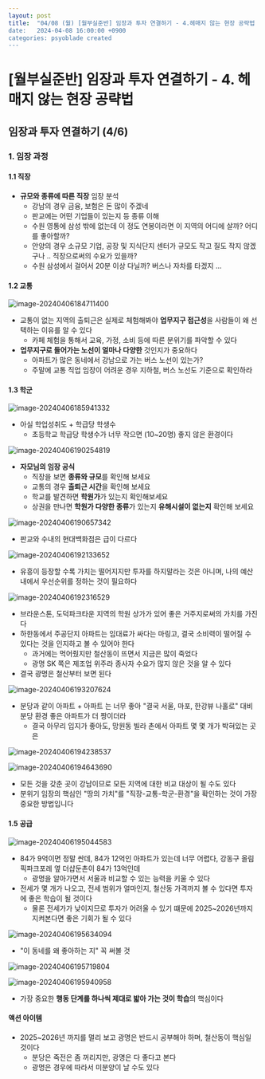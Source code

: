 ```yaml
---
layout: post
title:  "04/08 (월) [월부실준반] 임장과 투자 연결하기 - 4.헤매지 않는 현장 공략법
date:   2024-04-08 16:00:00 +0900
categories: psyoblade created
---
```


# [월부실준반] 임장과 투자 연결하기 - 4. 헤매지 않는 현장 공략법

## 임장과 투자 연결하기 (4/6)

### 1. 임장 과정

#### 1.1 직장

* **규모와 종류에 따른 직장** 임장 분석
  * 강남의 경우 금융, 보험은 돈 많이 주겠네
  * 판교에는 어떤 기업들이 있는지 등 종류 이해
  * 수원 영통에 삼성 밖에 없는데 이 정도 연봉이라면 이 지역의 어디에 살까? 어디를 좋아할까?
  * 안양의 경우 소규모 기업, 공장 및 지식단지 센터가 규모도 작고 질도 작지 않겠구나 .. 직장으로써의 수요가 있을까?
  * 수원 삼성에서 걸어서 20분 이상 다닐까? 버스나 자차를 타겠지 ...

#### 1.2 교통

![image-20240406184711400](/private/images/2024-04-08-siljun-day4/image-20240406184711400.png)

* 교통이 없는 지역의 출퇴근은 실제로 체험해봐야 **업무지구 접근성**을 사람들이 왜 선택하는 이유를 알 수 있다
  * 카페 체험을 통해서 교육, 가정, 소비 등에 따른 분위기를 파악할 수 있다
* **업무지구로 들어가는 노선이 얼마나 다양한** 것인지가 중요하다
  * 아파트가 많은 동네에서 강남으로 가는 버스 노선이 있는가?
  * 주말에 교통 직업 임장이 어려운 경우 지하철, 버스 노선도 기준으로 확인하라

#### 1.3 학군

![image-20240406185941332](/private/images/2024-04-08-siljun-day4/image-20240406185941332.png)

* 아실 학업성취도 + 학급당 학생수
  * 초등학교 학급당 학생수가 너무 작으면 (10~20명) 좋지 않은 환경이다

![image-20240406190254819](/private/images/2024-04-08-siljun-day4/image-20240406190254819.png)

* **자모님의 임장 공식**
  * 직장을 보면 **종류와 규모**를 확인해 보세요
  * 교통의 경우 **출퇴근 시간**을 확인해 보세요
  * 학교를 발견하면 **학원가**가 있는지 확인해보세요
  * 상권을 만나면 **학원가 다양한 종류**가 있는지 **유해시설이 없는지** 확인해 보세요

![image-20240406190657342](/private/images/2024-04-08-siljun-day4/image-20240406190657342.png)

* 판교와 수내의 현대백화점은 급이 다르다

![image-20240406192133652](/private/images/2024-04-08-siljun-day4/image-20240406192133652.png)

* 유흥이 등장할 수록 가치는 떨어지지만 투자를 하지말라는 것은 아니며, 나의 예산 내에서 우선순위를 정하는 것이 필요하다

![image-20240406192316529](/private/images/2024-04-08-siljun-day4/image-20240406192316529.png)

* 브라운스톤, 도덕파크타운 지역의 학원 상가가 있어 좋은 거주지로써의 가치를 가진다
* 하한동에서 주공단지 아파트는 임대료가 싸다는 마링고, 결국 소비력이 떨어질 수 있다는 것을 인지하고 볼 수 있어야 한다
  * 과거에는 먹어줬지만 철산동이 뜨면서 지금은 많이 죽었다
  * 광명 SK 쪽은 제조업 위주라 종사자 수요가 많지 않은 것을 알 수 있다
* 결국 광명은 철산부터 보면 된다

![image-20240406193207624](/private/images/2024-04-08-siljun-day4/image-20240406193207624.png)

* 분당과 같이 아파트 + 아파트 는 너무 좋아 "결국 서울, 마포, 한강뷰 나홀로" 대비 분당 환경 좋은 아파트가 더 짱이더라
  * 결국 아무리 입지가 좋아도, 망원동 빌라 촌에서 아파트 몇 몇 개가 박혀있는 곳은 

![image-20240406194238537](/private/images/2024-04-08-siljun-day4/image-20240406194238537.png)

![image-20240406194643690](/private/images/2024-04-08-siljun-day4/image-20240406194643690.png)

* 모든 것을 갖춘 곳이 강남이므로 모든 지역에 대한 비교 대상이 될 수도 있다
* 분위기 임장의 핵심인 "땅의 가치"를 "직장-교통-학군-환경"을 확인하는 것이 가장 중요한 방법입니다

#### 1.5 공급

![image-20240406195044583](/private/images/2024-04-08-siljun-day4/image-20240406195044583.png)

* 84가 9억이면 정말 싼데, 84가 12억인 아파트가 있는데 너무 어렵다, 강동구 올림픽파크포레 옆 더샵둔촌이 84가 13억인데
  * 광명을 알아가면서 서울과 비교할 수 있는 능력을 키울 수 있다
* 전세가 몇 개가 나오고, 전세 범위가 얼마인지, 철산동 가격까지 볼 수 있다면 투자에 좋은 학습이 될 것이다
  * 물론 전세가가 낮이지므로 투자가 어려울 수 있기 떄문에 2025~2026년까지 지켜본다면 좋은 기회가 될 수 있다

![image-20240406195634094](/private/images/2024-04-08-siljun-day4/image-20240406195634094.png)

* "이 동네를 왜 좋아하는 지" 꼭 써볼 것

![image-20240406195719804](/private/images/2024-04-08-siljun-day4/image-20240406195719804.png)

![image-20240406195940958](/private/images/2024-04-08-siljun-day4/image-20240406195940958.png)

* 가장 중요한 **행동 단계를 하나씩 제대로 밟아 가는 것이 학습**의 핵심이다



#### 액션 아이템

* 2025~2026년 까지를 멀리 보고 광명은 반드시 공부해야 하며, 철산동이 핵심일 것이다
  * 분당은 죽전은 좀 꺼리지만, 광명은 다 좋다고 본다
  * 광명은 경우에 따라서 미분양이 날 수도 있다